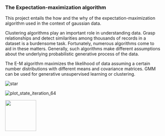 ### The Expectation-maximization algorithm

This project entails the how and the why of the expectation-maximization algorithm used in the context of gaussian data. 

Clustering algorithms play an important role in understanding data. Grasp relationships and detect similarities among thousands of records in a dataset is a burdensome task. Fortunately, numerous algorithms come to aid in these matters. Generally, such algorithms make different assumptions about the underlying probabilistic generative process of the data.

The E-M algorithm maximizes the likelihood of data assuming a certain number distributions with different means and covariance matrices. GMM can be used for generative unsupervised learning or clustering.

![star](https://github.com/user-attachments/assets/3010d96f-9ee0-4398-9ebb-26a3d68ed8de)

![plot_state_iteration_64](https://github.com/user-attachments/assets/9e977c85-7298-4b2c-9d18-c6e4433eba92)

<img src="https://github.com/user-attachments/assets/9e977c85-7298-4b2c-9d18-c6e4433eba92" width="100" >

